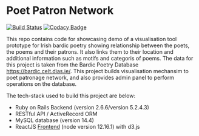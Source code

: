 # Poet Patron Network

[![Build Status](https://travis-ci.com/rupavathis/poet_patron_network.svg?branch=master)](https://travis-ci.com/rupavathis/poet_patron_network)
[![Codacy Badge](https://app.codacy.com/project/badge/Grade/0c9ec9e062984402b968b8940925c873)](https://www.codacy.com/manual/rupavathis/poet_patron_network?utm_source=github.com&amp;utm_medium=referral&amp;utm_content=rupavathis/poet_patron_network&amp;utm_campaign=Badge_Grade)

This repo contains code for showcasing demo of a visualisation tool prototype for Irish bardic poetry showing relationship between the poets, the poems and their patrons. It also links them to their location and additional information such as motifs and categoris of poems. The data for this project is taken from the Bardic Poetry Database https://bardic.celt.dias.ie/. This project  builds visualisation mechansim to poet patronage network, and also provides admin panel to perform operations on the database. 

The tech-stack used to build this project are below:

*  Ruby on Rails Backend (version 2.6.6/version 5.2.4.3)
*  RESTful API / ActiveRecord ORM
*  MySQL database (version 14.4)
*  ReactJS [Frontend](https://github.com/rupavathis/poet_patron_network_ui) (node version 12.16.1) with d3.js
